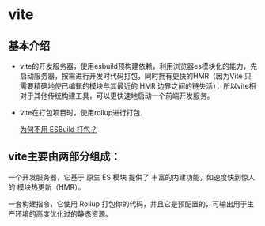 # vite
## 基本介绍
- vite的开发服务器，使用esbuild预构建依赖，利用浏览器es模块化的能力，先启动服务器，按需进行开发时代码打包，同时拥有更快的HMR（因为Vite 只需要精确地使已编辑的模块与其最近的 HMR 边界之间的链失活），所以vite相对于其他传统构建工具，可以更快速地启动一个前端开发服务。

- vite在打包项目时，使用rollup进行打包，

  [为何不用 ESBuild 打包？](https://cn.vitejs.dev/guide/why.html#why-not-bundle-with-esbuild)


## vite主要由两部分组成：
一个开发服务器，它基于 原生 ES 模块 提供了 丰富的内建功能，如速度快到惊人的 模块热更新（HMR）。

一套构建指令，它使用 Rollup 打包你的代码，并且它是预配置的，可输出用于生产环境的高度优化过的静态资源。
